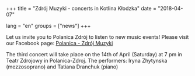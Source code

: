 +++
title = "Zdrój Muzyki - concerts in Kotlina Kłodzka"
date = "2018-04-07"

lang = "en"
groups = ["news"]
+++

Let us invite you to Polanica Zdrój to listen to new music events!
Please visit our Facebook page: [Polanica - Zdrój Muzyki](https://www.facebook.com/polanicazdrojmuzyki)

The third concert will take place on the 14th of April (Saturday) at 7 pm in Teatr Zdrojowy in Polanica-Zdroj.
The performers: Iryna Zhytynska (mezzosoprano) and Tatiana Dranchuk (piano)

